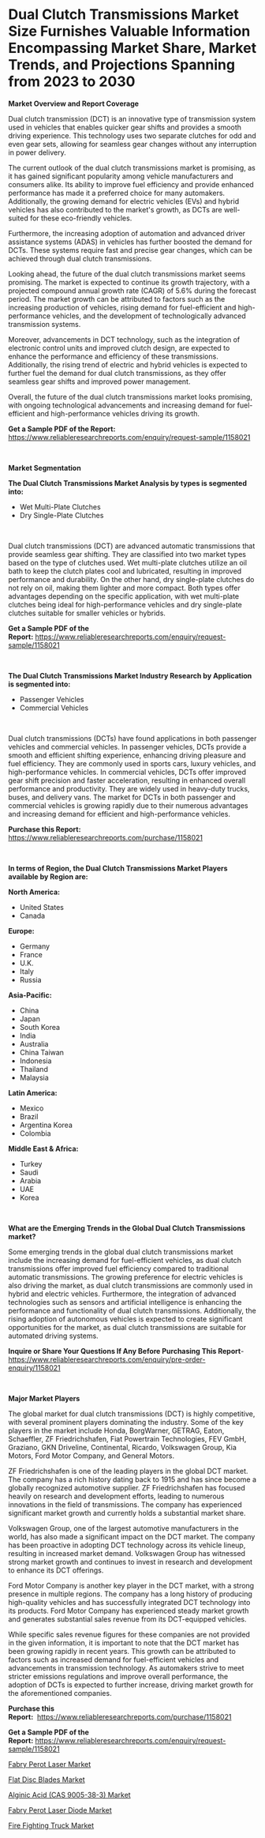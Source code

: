 <p><h1>Dual Clutch Transmissions Market Size Furnishes Valuable Information Encompassing Market Share, Market Trends, and Projections Spanning from 2023 to 2030</h1></p><p><strong>Market Overview and Report Coverage</strong></p>
<p><p>Dual clutch transmission (DCT) is an innovative type of transmission system used in vehicles that enables quicker gear shifts and provides a smooth driving experience. This technology uses two separate clutches for odd and even gear sets, allowing for seamless gear changes without any interruption in power delivery.</p><p>The current outlook of the dual clutch transmissions market is promising, as it has gained significant popularity among vehicle manufacturers and consumers alike. Its ability to improve fuel efficiency and provide enhanced performance has made it a preferred choice for many automakers. Additionally, the growing demand for electric vehicles (EVs) and hybrid vehicles has also contributed to the market's growth, as DCTs are well-suited for these eco-friendly vehicles.</p><p>Furthermore, the increasing adoption of automation and advanced driver assistance systems (ADAS) in vehicles has further boosted the demand for DCTs. These systems require fast and precise gear changes, which can be achieved through dual clutch transmissions.</p><p>Looking ahead, the future of the dual clutch transmissions market seems promising. The market is expected to continue its growth trajectory, with a projected compound annual growth rate (CAGR) of 5.6% during the forecast period. The market growth can be attributed to factors such as the increasing production of vehicles, rising demand for fuel-efficient and high-performance vehicles, and the development of technologically advanced transmission systems.</p><p>Moreover, advancements in DCT technology, such as the integration of electronic control units and improved clutch design, are expected to enhance the performance and efficiency of these transmissions. Additionally, the rising trend of electric and hybrid vehicles is expected to further fuel the demand for dual clutch transmissions, as they offer seamless gear shifts and improved power management.</p><p>Overall, the future of the dual clutch transmissions market looks promising, with ongoing technological advancements and increasing demand for fuel-efficient and high-performance vehicles driving its growth.</p></p>
<p><strong>Get a Sample PDF of the Report:</strong> <a href="https://www.reliableresearchreports.com/enquiry/request-sample/1158021">https://www.reliableresearchreports.com/enquiry/request-sample/1158021</a></p>
<p>&nbsp;</p>
<p><strong>Market Segmentation</strong></p>
<p><strong>The Dual Clutch Transmissions Market Analysis by types is segmented into:</strong></p>
<p><ul><li>Wet Multi-Plate Clutches</li><li>Dry Single-Plate Clutches</li></ul></p>
<p>&nbsp;</p>
<p><p>Dual clutch transmissions (DCT) are advanced automatic transmissions that provide seamless gear shifting. They are classified into two market types based on the type of clutches used. Wet multi-plate clutches utilize an oil bath to keep the clutch plates cool and lubricated, resulting in improved performance and durability. On the other hand, dry single-plate clutches do not rely on oil, making them lighter and more compact. Both types offer advantages depending on the specific application, with wet multi-plate clutches being ideal for high-performance vehicles and dry single-plate clutches suitable for smaller vehicles or hybrids.</p></p>
<p><strong>Get a Sample PDF of the Report:</strong>&nbsp;<a href="https://www.reliableresearchreports.com/enquiry/request-sample/1158021">https://www.reliableresearchreports.com/enquiry/request-sample/1158021</a></p>
<p>&nbsp;</p>
<p><strong>The Dual Clutch Transmissions Market Industry Research by Application is segmented into:</strong></p>
<p><ul><li>Passenger Vehicles</li><li>Commercial Vehicles</li></ul></p>
<p>&nbsp;</p>
<p><p>Dual clutch transmissions (DCTs) have found applications in both passenger vehicles and commercial vehicles. In passenger vehicles, DCTs provide a smooth and efficient shifting experience, enhancing driving pleasure and fuel efficiency. They are commonly used in sports cars, luxury vehicles, and high-performance vehicles. In commercial vehicles, DCTs offer improved gear shift precision and faster acceleration, resulting in enhanced overall performance and productivity. They are widely used in heavy-duty trucks, buses, and delivery vans. The market for DCTs in both passenger and commercial vehicles is growing rapidly due to their numerous advantages and increasing demand for efficient and high-performance vehicles.</p></p>
<p><strong>Purchase this Report:</strong>&nbsp; <a href="https://www.reliableresearchreports.com/purchase/1158021">https://www.reliableresearchreports.com/purchase/1158021</a></p>
<p>&nbsp;</p>
<p><strong>In terms of Region, the Dual Clutch Transmissions Market Players available by Region are:</strong></p>
<p>
    <p> <strong> North America: </strong>
        <ul>
            <li>United States</li>
            <li>Canada</li>
        </ul>
        </p> 
    <p> <strong> Europe: </strong>
        <ul>
            <li>Germany</li>
            <li>France</li>
            <li>U.K.</li>
            <li>Italy</li>
            <li>Russia</li>
        </ul>
        </p> 
    <p> <strong> Asia-Pacific: </strong>
        <ul>
            <li>China</li>
            <li>Japan</li>
            <li>South Korea</li>
            <li>India</li>
            <li>Australia</li>
            <li>China Taiwan</li>
            <li>Indonesia</li>
            <li>Thailand</li>
            <li>Malaysia</li>
        </ul>
        </p> 
    <p> <strong> Latin America: </strong>
        <ul>
            <li>Mexico</li>
            <li>Brazil</li>
            <li>Argentina Korea</li>
            <li>Colombia</li>
        </ul>
        </p> 
    <p> <strong> Middle East & Africa: </strong>
        <ul>
            <li>Turkey</li>
            <li>Saudi</li>
            <li>Arabia</li>
            <li>UAE</li>
            <li>Korea</li>
        </ul>
    </p>
    </p>
<p>&nbsp;</p>
<p><strong>What are the Emerging Trends in the Global Dual Clutch Transmissions market?</strong></p>
<p><p>Some emerging trends in the global dual clutch transmissions market include the increasing demand for fuel-efficient vehicles, as dual clutch transmissions offer improved fuel efficiency compared to traditional automatic transmissions. The growing preference for electric vehicles is also driving the market, as dual clutch transmissions are commonly used in hybrid and electric vehicles. Furthermore, the integration of advanced technologies such as sensors and artificial intelligence is enhancing the performance and functionality of dual clutch transmissions. Additionally, the rising adoption of autonomous vehicles is expected to create significant opportunities for the market, as dual clutch transmissions are suitable for automated driving systems.</p></p>
<p><strong>Inquire or Share Your Questions If Any Before Purchasing This Report</strong>- <a href="https://www.reliableresearchreports.com/enquiry/pre-order-enquiry/1158021">https://www.reliableresearchreports.com/enquiry/pre-order-enquiry/1158021</a></p>
<p>&nbsp;</p>
<p><strong>Major Market Players</strong></p>
<p><p>The global market for dual clutch transmissions (DCT) is highly competitive, with several prominent players dominating the industry. Some of the key players in the market include Honda, BorgWarner, GETRAG, Eaton, Schaeffler, ZF Friedrichshafen, Fiat Powertrain Technologies, FEV GmbH, Graziano, GKN Driveline, Continental, Ricardo, Volkswagen Group, Kia Motors, Ford Motor Company, and General Motors.</p><p>ZF Friedrichshafen is one of the leading players in the global DCT market. The company has a rich history dating back to 1915 and has since become a globally recognized automotive supplier. ZF Friedrichshafen has focused heavily on research and development efforts, leading to numerous innovations in the field of transmissions. The company has experienced significant market growth and currently holds a substantial market share.</p><p>Volkswagen Group, one of the largest automotive manufacturers in the world, has also made a significant impact on the DCT market. The company has been proactive in adopting DCT technology across its vehicle lineup, resulting in increased market demand. Volkswagen Group has witnessed strong market growth and continues to invest in research and development to enhance its DCT offerings.</p><p>Ford Motor Company is another key player in the DCT market, with a strong presence in multiple regions. The company has a long history of producing high-quality vehicles and has successfully integrated DCT technology into its products. Ford Motor Company has experienced steady market growth and generates substantial sales revenue from its DCT-equipped vehicles.</p><p>While specific sales revenue figures for these companies are not provided in the given information, it is important to note that the DCT market has been growing rapidly in recent years. This growth can be attributed to factors such as increased demand for fuel-efficient vehicles and advancements in transmission technology. As automakers strive to meet stricter emissions regulations and improve overall performance, the adoption of DCTs is expected to further increase, driving market growth for the aforementioned companies.</p></p>
<p><strong>Purchase this Report:</strong>&nbsp;&nbsp;<a href="https://www.reliableresearchreports.com/purchase/1158021">https://www.reliableresearchreports.com/purchase/1158021</a></p>
<p></p>
<p><strong>Get a Sample PDF of the Report:</strong>&nbsp;<a href="https://www.reliableresearchreports.com/enquiry/request-sample/1158021">https://www.reliableresearchreports.com/enquiry/request-sample/1158021</a></p>
<p><p><a href="https://www.linkedin.com/pulse/fabry-perot-laser-market-share-amp-new-trends-analysis-report-hbtge/">Fabry Perot Laser Market</a></p><p><a href="https://medium.com/@rameshramurp23/flat-disc-blades-market-size-growth-forecast-2023-2030-3704461eed18">Flat Disc Blades Market</a></p><p><a href="https://github.com/JameTravis/Market-Research-Report-List-1/blob/main/alginic-acid-cas-9005-38-3-market.md">Alginic Acid (CAS 9005-38-3) Market</a></p><p><a href="https://www.linkedin.com/pulse/fabry-perot-laser-diode-market-research-report-provides-yqaee/">Fabry Perot Laser Diode Market</a></p><p><a href="https://medium.com/@adityalohrp23/fire-fighting-truck-market-size-growth-forecast-2023-2030-2a7e3ed8d8f1">Fire Fighting Truck Market</a></p></p>